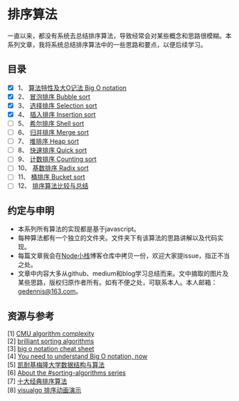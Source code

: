 # 排序算法 
一直以来，都没有系统去总结排序算法，导致经常会对某些概念和思路很模糊。本系列文章，我将系统总结排序算法中的一些思路和要点，以便后续学习。 

## 目录
- [x] 1、 [算法特性及大O记法 Big O notation](1.big_O_nation/)  
- [x] 2、 [冒泡排序 Bubble sort](2.BubbleSort/)  
- [x] 3、 [选择排序 Selection sort](3.SelectionSort/)  
- [x] 4、 [插入排序 Insertion sort](4.InsertionSort/)  
- [ ] 5、 [希尔排序 Shell sort](5.ShellSort/)  
- [ ] 6、 [归并排序 Merge sort](6.MergeSort/)  
- [ ] 7、 [堆排序 Heap sort](7.HeapSort/)  
- [ ] 8、 [快速排序 Quick sort](8.QuickSort/)  
- [ ] 9、 [计数排序 Counting sort](9.CountingSort/)  
- [ ] 10、 [基数排序 Radix sort](10.RadixSort/)  
- [ ] 11、 [桶排序 Bucket sort](11.BucketSort/)  
- [ ] 12、 [排序算法比较与总结](12.Summary/)  

## 约定与申明
- 本系列所有算法的实现都是基于javascript。
- 每种算法都有一个独立的文件夹。文件夹下有该算法的思路讲解以及代码实现。
- 每篇文章我会在[Node小栈](https://github.com/gedennis/node-tribe-blog)博客仓库中拷贝一份，欢迎大家提issue，指正不当之处。
- 文章中内容大多从github、medium和blog学习总结而来。文中摘取的图片及某些思路，版权归原作者所有。如有不便之处，可联系本人。本人邮箱：gedennis@163.com。

## 资源与参考

[1] [CMU algorithm complexity](https://www.cs.cmu.edu/~adamchik/15-121/lectures/Algorithmic%20Complexity/complexity.html)  
[2] [brilliant sorting algorithms](https://brilliant.org/wiki/sorting-algorithms/)  
[3] [big o notation cheat sheet](http://bigocheatsheet.com/)  
[4] [You need to understand Big O notation, now](https://hackernoon.com/you-need-to-understand-big-o-notation-now-4ada3d2ec93a)  
[5] [凯耐基梅隆大学数据结构与算法](https://www.cs.cmu.edu/~adamchik/15-121/lectures/)  
[6] [About the #sorting-algorithms series](http://blog.benoitvallon.com/sorting-algorithms-in-javascript/sorting-algorithms-in-javascript/)  
[7] [十大经典排序算法](https://github.com/hustcc/JS-Sorting-Algorithm)  
[8] [visualgo 排序动画演示](https://visualgo.net/zh/sorting?slide=1)
